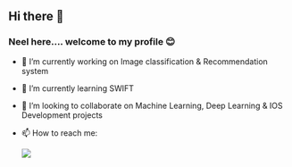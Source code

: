 ## **Hi there** 👋
### Neel here.... welcome to my profile :blush:

- 🔭 I’m currently working on Image classification & Recommendation system 
- 🌱 I’m currently learning SWIFT
- 👯 I’m looking to collaborate on Machine Learning, Deep Learning & IOS Development projects
- 📫 How to reach me: 
        
     
     <a href="https://www.linkedin.com/in/neel-sheth-b33b581a6/"><img src="https://img.shields.io/badge/LinkedIn-0077B5?style=for-the-badge&logo=linkedin&logoColor=white"/></a>
     
